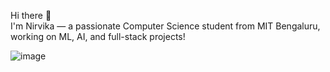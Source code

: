 Hi there 👋  
I'm Nirvika — a passionate Computer Science student from MIT Bengaluru, working on ML, AI, and full-stack projects!

![image](https://github.com/user-attachments/assets/12fad1a4-8f4d-4401-810b-7467277e4dae)





<!--
**nirvika28/nirvika28** is a ✨ _special_ ✨ repository because its `README.md` (this file) appears on your GitHub profile.

Here are some ideas to get you started:
- 🔭 I’m currently working on: Hugging Face NLP
- 🌱 Learning: Transformers, Deep Learning, Deployment
- 💬 Ask me about: Python, MySQL, ML, Web Dev, C,HTML,CSS

